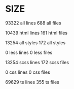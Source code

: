
# SIZE
93322 all lines
688 all files

10439 html lines
161 html files

13254 all styles
172 all styles

0 less lines
0 less files

13254 scss lines
172 scss files

0 css lines
0 css files

69629 ts lines
355 ts files

